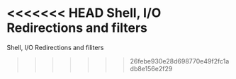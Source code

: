 <<<<<<< HEAD
Shell, I/O Redirections and filters
=======
Shell, I/O Redirections and filiters
>>>>>>> 26febe930e28d698770e49f2fc1adb8e156e2f29
